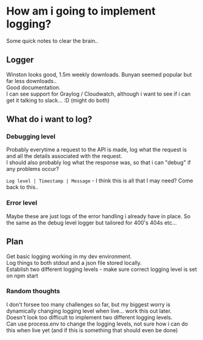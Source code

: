 # How am i going to implement logging?

Some quick notes to clear the brain..

## Logger

Winston looks good, 1.5m weekly downloads. Bunyan seemed popular but far less downloads..  
Good documentation.  
I can see support for Graylog / Cloudwatch, although i want to see if i can get it talking to slack... :D (might do both)

## What do i want to log?

### Debugging level

Probably everytime a request to the API is made, log what the request is and all the details associated with the request.  
I should also probably log what the response was, so that i can "debug" if any problems occur?

`Log level | Timestamp | Message` - I think this is all that I may need? Come back to this..

### Error level

Maybe these are just logs of the error handling i already have in place. So the same as the debug level logger but tailored for 400's 404s etc...

## Plan

Get basic logging working in my dev environment.  
Log things to both stdout and a json file stored locally.  
Establish two different logging levels - make sure correct logging level is set on npm start

### Random thoughts

I don't forsee too many challenges so far, but my biggest worry is dynamically changing logging level when live... work this out later.  
Doesn't look too difficult to implement two different logging levels.  
Can use process.env to change the logging levels, not sure how i can do this when live yet (and if this is something that should even be done)
